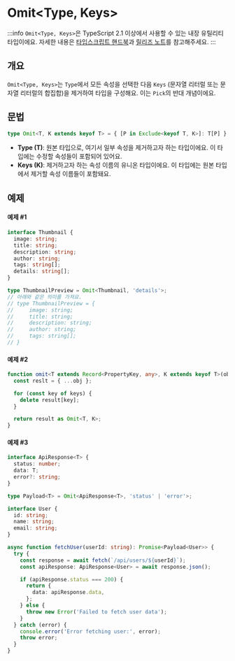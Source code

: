 # Omit\<Type, Keys>

:::info
`Omit<Type, Keys>`은 TypeScript 2.1 이상에서 사용할 수 있는 내장 유틸리티 타입이에요. 자세한 내용은 [타입스크립트 핸드북](https://www.typescriptlang.org/docs/handbook/utility-types.html#omittype-keys)과 [릴리즈 노트](https://www.typescriptlang.org/docs/handbook/release-notes/typescript-3-5.html#the-omit-helper-type)를 참고해주세요.
:::

## 개요

`Omit<Type, Keys>`는 `Type`에서 모든 속성을 선택한 다음 `Keys` (문자열 리터럴 또는 문자열 리터럴의 합집합)을 제거하여 타입을 구성해요. 이는 `Pick`의 반대 개념이에요.

## 문법

```ts
type Omit<T, K extends keyof T> = { [P in Exclude<keyof T, K>]: T[P] };
```

- **Type (T)**: 원본 타입으로, 여기서 일부 속성을 제거하고자 하는 타입이에요. 이 타입에는 수정할 속성들이 포함되어 있어요.
- **Keys (K)**: 제거하고자 하는 속성 이름의 유니온 타입이에요. 이 타입에는 원본 타입에서 제거할 속성 이름들이 포함돼요.

## 예제

#### 예제 #1

```ts
interface Thumbnail {
  image: string;
  title: string;
  description: string;
  author: string;
  tags: string[];
  details: string[];
}

type ThumbnailPreview = Omit<Thumbnail, 'details'>;
// 아래와 같은 의미를 가져요.
// type ThumbnailPreview = {
//     image: string;
//     title: string;
//     description: string;
//     author: string;
//     tags: string[];
// }
```

#### 예제 #2

```ts
function omit<T extends Record<PropertyKey, any>, K extends keyof T>(obj: T, keys: K[]): Omit<T, K> {
  const reslt = { ...obj };

  for (const key of keys) {
    delete result[key];
  }

  return result as Omit<T, K>;
}
```

#### 예제 #3

```ts
interface ApiResponse<T> {
  status: number;
  data: T;
  error?: string;
}

type Payload<T> = Omit<ApiResponse<T>, 'status' | 'error'>;

interface User {
  id: string;
  name: string;
  email: string;
}

async function fetchUser(userId: string): Promise<Payload<User>> {
  try {
    const response = await fetch(`/api/users/${userId}`);
    const apiResponse: ApiResponse<User> = await response.json();

    if (apiResponse.status === 200) {
      return {
        data: apiResponse.data,
      };
    } else {
      throw new Error('Failed to fetch user data');
    }
  } catch (error) {
    console.error('Error fetching user:', error);
    throw error;
  }
}
```
